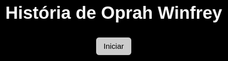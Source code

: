 echo "# Trabalho2.0" >> README.md 
git init 
git add README.md 
git commit -m "primeiro commit" 
git branch -M main 
git remote add origin https://github.com/Apolo1Arthur/Trabalho2.0.git
 git push -u origin main


    
    <!DOCTYPE html><html lang="pt-br">
<head>
  <meta charset="UTF-8" />
  <meta name="viewport" content="width=device-width, initial-scale=1.0" />
  <title>História de Oprah Winfrey</title>
  <style>
    * { margin: 0; padding: 0; box-sizing: border-box; }
    html, body {
      width: 100%; height: 100%;
      background-color: black;
      font-family: Arial, sans-serif;
      color: white;
      overflow: hidden;
    }
    #slide {
      position: absolute;
      inset: 0;
      background-size: cover;
      background-position: center;
      display: flex;
      flex-direction: column;
      justify-content: center;
      align-items: center;
      padding: 40px;
      animation-fill-mode: forwards;
    }
    #textBox {
      max-width: 90%;
      background-color: rgba(0, 0, 0, 0.6);
      border-radius: 15px;
      padding: 20px;
      font-size: 1.5rem;
      line-height: 1.6;
      text-align: center;
      margin-bottom: 40px;
      animation: aparecerTexto 2s ease forwards;
    }
    @keyframes aparecerTexto {
      0% { transform: scale(0.8); opacity: 0; }
      100% { transform: scale(1); opacity: 1; }
    }
    #controls {
      position: fixed;
      bottom: 20px;
      left: 50%;
      transform: translateX(-50%);
      display: flex;
      gap: 20px;
      z-index: 10;
    }
    button {
      padding: 12px 20px;
      border: none;
      border-radius: 8px;
      background: rgba(255,255,255,0.8);
      font-size: 1rem;
      cursor: pointer;
      transition: 0.3s;
    }
    button:hover:not(:disabled) {
      background: white;
    }
    button:disabled {
      opacity: 0.4;
      cursor: default;
    }
    #intro {
      position: absolute;
      inset: 0;
      display: flex;
      justify-content: center;
      align-items: center;
      background: url('st0.jpg') center/cover no-repeat;
      z-index: 20;
      flex-direction: column;
      background-color: black;
    }
    #intro h1 {
      font-size: 3rem;
      margin-bottom: 20px;
      background-color: rgba(0, 0, 0, 0.6);
      padding: 20px;
      border-radius: 15px;
    }
    #intro button {
      font-size: 1.3rem;
    }
  </style>
</head>
<body>
  <div id="intro">
    <h1>História de Oprah Winfrey</h1>
    <button onclick="iniciar()">Iniciar</button>
  </div>
  <div id="slide"></div>
  <div id="textBox"></div>
  <div id="controls">
    <button id="prevBtn" onclick="mudarSlide(-1)">Anterior</button>
    <button id="nextBtn" onclick="mudarSlide(1)">Próximo</button>
  </div>
  <audio id="bgMusic" loop autoplay></audio>
  <script>
    const slides = [
      { img: 'stx.jpg', musica: 'musicax.mp3', texto: 'Escolha um capítulo para explorar a história de Oprah Winfrey.' },
      { img: 'st1.gif', musica: 'musica1.mp3', texto: 'Capítulo 1: O nascimento de Oprah Winfrey em circunstâncias desafiadoras. Ela nasceu em uma família pobre no Mississippi e desde cedo enfrentou dificuldades.' },
      { img: 'st2.gif', musica: 'musica2.mp3', texto: 'Capítulo 2: Infância marcada por pobreza e abusos. Oprah encontrou refúcio na educação e nos livros.' },
      { img: 'st3.gif', musica: 'musica3.mp3', texto: 'Capítulo 3: Início na TV aos 19 anos. Sua empatia e carisma rapidamente a tornaram popular.' },
      { img: 'st4.gif', musica: 'musica4.mp3', texto: 'Capítulo 4: Estreia do talk show que mudaria a TV americana. Oprah abordava temas profundos com sensibilidade.' },
      { img: 'st5.gif', musica: 'musica5.mp3', texto: 'Capítulo 5: Expansão para livros, cinema e causas sociais. Uma mulher de negócios e filantropa.' },
      { img: 'st6.jpg', musica: 'musica6.mp3', texto: 'Capítulo 6: Legado de transformação e empoderamento. Oprah continua inspirando gerações.' }
    ];let index = 0;

const slideDiv = document.getElementById('slide');
const textBox = document.getElementById('textBox');
const bgMusic = document.getElementById('bgMusic');
const prevBtn = document.getElementById('prevBtn');
const nextBtn = document.getElementById('nextBtn');

function iniciar() {
  document.getElementById('intro').style.display = 'none';
  index = 0;
  mostrarSlide();
}

function mudarSlide(direcao) {
  index += direcao;
  if (index < 0) index = 0;
  if (index >= slides.length) index = slides.length - 1;
  mostrarSlide();
}

function mostrarSlide() {
  const atual = slides[index];
  slideDiv.style.backgroundImage = `url('${atual.img}')`;
  textBox.textContent = atual.texto;
  bgMusic.src = atual.musica;
  bgMusic.play();
  prevBtn.disabled = index === 0;
  nextBtn.disabled = index === slides.length - 1;
}

  </script>
</body>
</html>
